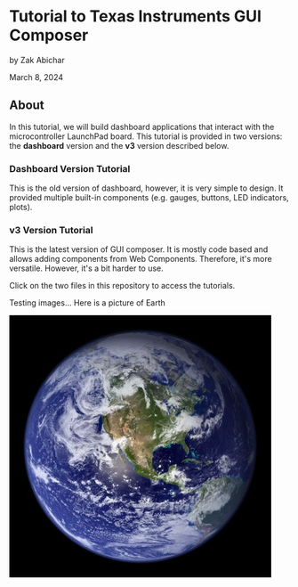 # Tutorial to Texas Instruments GUI Composer
by Zak Abichar

March 8, 2024

## About

In this tutorial, we will build dashboard applications that interact with the microcontroller LaunchPad board. This tutorial is provided in two versions: the __dashboard__ version and the __v3__ version described below.

### Dashboard Version Tutorial

This is the old version of dashboard, however, it is very simple to design. It provided multiple built-in components (e.g. gauges, buttons, LED indicators, plots).

### v3 Version Tutorial

This is the latest version of GUI composer. It is mostly code based and allows adding components from Web Components. Therefore, it's more versatile. However, it's a bit harder to use.

Click on the two files in this repository to access the tutorials.

Testing images... Here is a picture of Earth

![](/files/earth.jpg)
